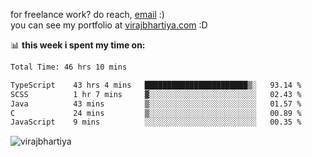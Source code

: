for freelance work? do reach, [email](mailto:vlbhartiya@gmail.com) :)<br/>
you can see my portfolio at [virajbhartiya.com](https://virajbhartiya.com) :D

📊 **this week i spent my time on:**

<!--START_SECTION:waka-->

```txt
Total Time: 46 hrs 10 mins

TypeScript    43 hrs 4 mins   ███████████████████████▒░   93.14 %
SCSS          1 hr 7 mins     ▓░░░░░░░░░░░░░░░░░░░░░░░░   02.43 %
Java          43 mins         ▒░░░░░░░░░░░░░░░░░░░░░░░░   01.57 %
C             24 mins         ▒░░░░░░░░░░░░░░░░░░░░░░░░   00.89 %
JavaScript    9 mins          ░░░░░░░░░░░░░░░░░░░░░░░░░   00.35 %
```

<!--END_SECTION:waka-->

<p align="left"> <img src="https://komarev.com/ghpvc/?username=virajbhartiya&color=blue" alt="virajbhartiya" /> </p>
